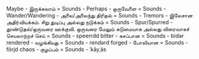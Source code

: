 Maybe - இருக்கலாம் = Sounds - 
Perhaps - ஒருவேளை = Sounds - 
Wander/Wandering - அலை/அலைந்து திரிதல் = Sounds - 
Tremors - இலேசான அதிர்வியக்கம். சிறு துடிப்பு அல்லது நடுக்கம் = Sounds - 
Spur/Spurred - தூண்டுதல்/ஒருவரை ஊக்குவி. ஒருவரை மேலும் கடுமையாக அல்லது விரைவாகச் செயலாற்றச் செய் = Sounds - speerrdd
bitter - கசப்பான = Sounds - bidər
rendered - வழங்கியது = Sounds - rendərd
forged - போலியான = Sounds - fôrjd
chaos - குழப்பம் = Sounds - ˈkāyˌäs
